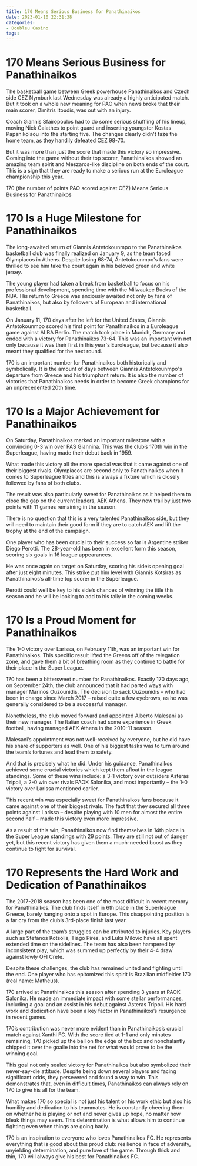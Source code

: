 ```yaml
---
title: 170 Means Serious Business for Panathinaikos
date: 2023-01-10 22:31:38
categories:
- Doubleu Casino
tags:
---
```



#  170 Means Serious Business for Panathinaikos

The basketball game between Greek powerhouse Panathinaikos and Czech side CEZ Nymburk last Wednesday was already a highly anticipated match. But it took on a whole new meaning for PAO when news broke that their main scorer, Dimitris Itoudis, was out with an injury.

Coach Giannis Sfairopoulos had to do some serious shuffling of his lineup, moving Nick Calathes to point guard and inserting youngster Kostas Papanikolaou into the starting five. The changes clearly didn't faze the home team, as they handily defeated CEZ 98-70.

But it was more than just the score that made this victory so impressive. Coming into the game without their top scorer, Panathinaikos showed an amazing team spirit and Meszaros-like discipline on both ends of the court. This is a sign that they are ready to make a serious run at the Euroleague championship this year.

170 (the number of points PAO scored against CEZ) Means Serious Business for Panathinaikos

#  170 Is a Huge Milestone for Panathinaikos

The long-awaited return of Giannis Antetokounmpo to the Panathinaikos basketball club was finally realized on January 9, as the team faced Olympiacos in Athens. Despite losing 68-74, Antetokounmpo's fans were thrilled to see him take the court again in his beloved green and white jersey.

The young player had taken a break from basketball to focus on his professional development, spending time with the Milwaukee Bucks of the NBA. His return to Greece was anxiously awaited not only by fans of Panathinaikos, but also by followers of European and international basketball.

On January 11, 170 days after he left for the United States, Giannis Antetokounmpo scored his first point for Panathinaikos in a Euroleague game against ALBA Berlin. The match took place in Munich, Germany and ended with a victory for Panathinaikos 73-64. This was an important win not only because it was their first in this year's Euroleague, but because it also meant they qualified for the next round.

170 is an important number for Panathinaikos both historically and symbolically. It is the amount of days between Giannis Antetokounmpo's departure from Greece and his triumphant return. It is also the number of victories that Panathinaikos needs in order to become Greek champions for an unprecedented 20th time.

#  170 Is a Major Achievement for Panathinaikos

On Saturday, Panathinaikos marked an important milestone with a convincing 0-3 win over PAS Giannina. This was the club’s 170th win in the Superleague, having made their debut back in 1959.

What made this victory all the more special was that it came against one of their biggest rivals. Olympiacos are second only to Panathinaikos when it comes to Superleague titles and this is always a fixture which is closely followed by fans of both clubs.

The result was also particularly sweet for Panathinaikos as it helped them to close the gap on the current leaders, AEK Athens. They now trail by just two points with 11 games remaining in the season.

There is no question that this is a very talented Panathinaikos side, but they will need to maintain their good form if they are to catch AEK and lift the trophy at the end of the campaign.

One player who has been crucial to their success so far is Argentine striker Diego Perotti. The 28-year-old has been in excellent form this season, scoring six goals in 16 league appearances.

He was once again on target on Saturday, scoring his side’s opening goal after just eight minutes. This strike put him level with Giannis Kotsiras as Panathinaikos’s all-time top scorer in the Superleague.

Perotti could well be key to his side’s chances of winning the title this season and he will be looking to add to his tally in the coming weeks.

#  170 Is a Proud Moment for Panathinaikos

The 1-0 victory over Larissa, on February 11th, was an important win for Panathinaikos. This specific result lifted the Greens off of the relegation zone, and gave them a bit of breathing room as they continue to battle for their place in the Super League.

 170 has been a bittersweet number for Panathinaikos. Exactly 170 days ago, on September 24th, the club announced that it had parted ways with manager Marinos Ouzounidis. The decision to sack Ouzounidis – who had been in charge since March 2017 – raised quite a few eyebrows, as he was generally considered to be a successful manager.

Nonetheless, the club moved forward and appointed Alberto Malesani as their new manager. The Italian coach had some experience in Greek football, having managed AEK Athens in the 2010-11 season.

Malesani’s appointment was not well-received by everyone, but he did have his share of supporters as well. One of his biggest tasks was to turn around the team’s fortunes and lead them to safety.

And that is precisely what he did. Under his guidance, Panathinaikos achieved some crucial victories which kept them afloat in the league standings. Some of these wins include: a 3-1 victory over outsiders Asteras Tripoli, a 2-0 win over rivals PAOK Salonika, and most importantly – the 1-0 victory over Larissa mentioned earlier.

This recent win was especially sweet for Panathinaikos fans because it came against one of their biggest rivals. The fact that they secured all three points against Larissa – despite playing with 10 men for almost the entire second half – made this victory even more impressive.

As a result of this win, Panathinaikos now find themselves in 14th place in the Super League standings with 29 points. They are still not out of danger yet, but this recent victory has given them a much-needed boost as they continue to fight for survival.

#  170 Represents the Hard Work and Dedication of Panathinaikos


The 2017-2018 season has been one of the most difficult in recent memory for Panathinaikos. The club finds itself in 6th place in the Superleague Greece, barely hanging onto a spot in Europe. This disappointing position is a far cry from the club’s 3rd-place finish last year.

A large part of the team’s struggles can be attributed to injuries. Key players such as Stefanos Kotsolis, Tiago Pires, and Luka Milovic have all spent extended time on the sidelines. The team has also been hampered by inconsistent play, which was summed up perfectly by their 4-4 draw against lowly OFI Crete.

Despite these challenges, the club has remained united and fighting until the end. One player who has epitomized this spirit is Brazilian midfielder 170 (real name: Matheus).

170 arrived at Panathinaikos this season after spending 3 years at PAOK Salonika. He made an immediate impact with some stellar performances, including a goal and an assist in his debut against Asteras Tripoli. His hard work and dedication have been a key factor in Panathinaikos’s resurgence in recent games.

170’s contribution was never more evident than in Panathinaikos’s crucial match against Xanthi FC. With the score tied at 1-1 and only minutes remaining, 170 picked up the ball on the edge of the box and nonchalantly chipped it over the goalie into the net for what would prove to be the winning goal.

This goal not only sealed victory for Panathinaikos but also symbolized their never-say-die attitude. Despite being down several players and facing significant odds, they persevered and found a way to win. This demonstrates that, even in difficult times, Panathinaikos can always rely on 170 to give his all for the team.

What makes 170 so special is not just his talent or his work ethic but also his humility and dedication to his teammates. He is constantly cheering them on whether he is playing or not and never gives up hope, no matter how bleak things may seem. This determination is what allows him to continue fighting even when things are going badly.

170 is an inspiration to everyone who loves Panathinaikos FC. He represents everything that is good about this proud club: resilience in face of adversity, unyielding determination, and pure love of the game. Through thick and thin, 170 will always give his best for Panathinaikos FC.